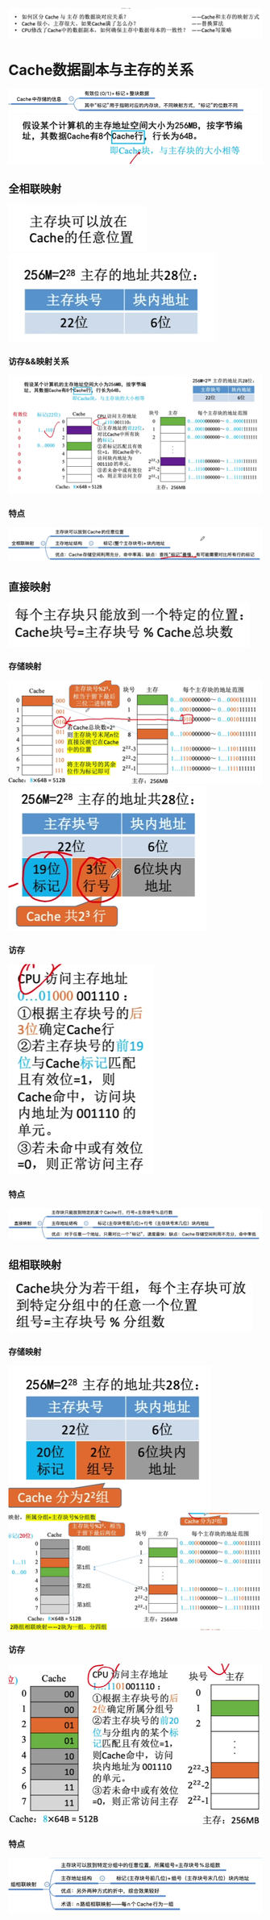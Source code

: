 
![输入图片说明](/imgs/2025-08-09/jlpokrIASmfeu8rP.png)

# Cache数据副本与主存的关系
![输入图片说明](/imgs/2025-08-10/0CoEYzB76t8nPFar.png)
![输入图片说明](/imgs/2025-08-10/Qj2LjPg1ocZoPdfA.png)
## 全相联映射
![输入图片说明](/imgs/2025-08-10/LruEuiWhxiE4I6WK.png)
![输入图片说明](/imgs/2025-08-10/X3hGGToTNx7d3nd9.png)
### 访存&&映射关系
![输入图片说明](/imgs/2025-08-10/Tzu0feHvaDfR3wAv.png)
### 特点
![输入图片说明](/imgs/2025-08-10/aYtTtrZOkvky6kBn.png)
## 直接映射
![输入图片说明](/imgs/2025-08-10/flACMgM6wO1XCgjB.png)
### 存储映射
![输入图片说明](/imgs/2025-08-10/nWUS3ayRNjyq4ni1.png)
![输入图片说明](/imgs/2025-08-10/xVtuE1ClAEmvGs25.png)
### 访存
![输入图片说明](/imgs/2025-08-10/RgRtFOSyUbKk09Y4.png)
### 特点
![输入图片说明](/imgs/2025-08-10/WNP4vLvW5jyih7ow.png)

## 组相联映射
![输入图片说明](/imgs/2025-08-10/jfE82GOwF2RDP3LG.png)
### 存储映射
![输入图片说明](/imgs/2025-08-10/f7kMxTpGbnctHaMM.png)
![输入图片说明](/imgs/2025-08-10/szlo13fku4rnMAP1.png)
### 访存
![输入图片说明](/imgs/2025-08-10/c2Aj4eMdocFtJgrD.png)
### 特点
![输入图片说明](/imgs/2025-08-10/BBMhNcKd50AvYAj5.png)
<!--stackedit_data:
eyJoaXN0b3J5IjpbLTE2MjI2MDc0MiwxMTEzMjkwMzI3XX0=
-->